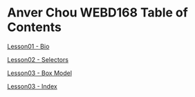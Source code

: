 # Anver Chou WEBD168 Table of Contents
[Lesson01 - Bio](https://gnarfizz.github.io/webd168/Lesson01/bio.html)

[Lesson02 - Selectors](https://gnarfizz.github.io/webd168/Lesson02/selector_basics_start.html)

[Lesson03 - Box Model](https://gnarfizz.github.io/webd168/Lesson03/03_box_model_complete.html)

[Lesson03 - Index](https://gnarfizz.github.io/webd168/Lesson03/index.html)

